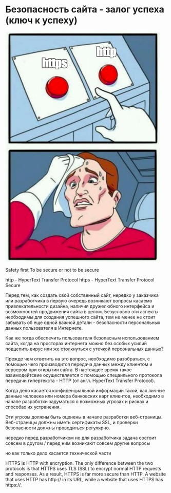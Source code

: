 <!-- Напишите статью в свободном формате, объясняющую владельцу сайта разницу между протоколами HTTP и HTTPS. -->

<!-- Заголовок -->

# Безопасность сайта - залог успеха (ключ к успеху)

![alt-текст](http.png)

Safety first
To be secure or not to be secure

http - HyperText Transfer Protocol
https - HyperText Transfer Protocol Secure

<!-- Введение -->

Перед тем, как создать свой собственный сайт, нередко у заказчика или разработчика в первую очередь возникают вопросы касаемо привлекательности дизайна, наличия дружелюбного интерфейса и возможностей продвижения сайта в целом. Безусловно эти аспекты необходимы для создания успешного сайта, тем не менее не стоит забывать об еще одной важной детали - безопасности персональных данных пользователя в Интернете.

Как же тогда обеспечить пользователя безопасным использованием сайта, когда на просторах интернета можно без особых усилий подцепить вирус или же столкнуться с утечкой персональных данных?

Прежде чем ответить на это вопрос, необходимо разобраться, с помощью чего производится передача данных между клиентом и сервером при открытии сайта. В настоящее время такое взаимодейтсвие осуществляется с помощью спецаильного протокола передачи гипертекста - HTTP (от англ. HyperText Transfer Protocol).

Когда дело касается конфиденциальной информации такой, как личные данные человека или номера банковских карт клиентов, необходимо в начале разработки задуматься о возможных угрозах и рисках и способах их устранения.

Эти угрозы должны быть оценены в начале разработки веб-страницы. Веб-страницы должны иметь сертификаты SSL, и проверки безопасности должны проводиться регулярно.

нередко перед разработчиком
но для разработчика задача состоит совсем в другом / перед ним возникают совсем другие вопросы

но как только дело касается технической части

<!-- Содержание -->

HTTPS is HTTP with encryption. The only difference between the two protocols is that HTTPS uses TLS (SSL) to encrypt normal HTTP requests and responses. As a result, HTTPS is far more secure than HTTP. A website that uses HTTP has http:// in its URL, while a website that uses HTTPS has https://.

<!-- Заключение -->
